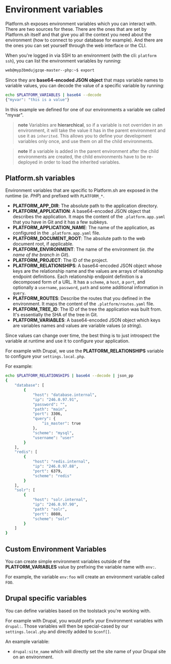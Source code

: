 # Environment variables

Platform.sh exposes environment variables which you can interact with. There are
two sources for these. There are the ones that are set by Platform.sh itself
and that give you all the context you need about the environment (how to 
connect to your database for example). And there are the ones you can set
yourself through the web interface or the CLI.

When you're logged in via SSH to an environment (with the cli: `platform ssh`), 
you can list the environment variables by running:

```bash
web@myp3bmdujgzqe-master--php:~$ export
```
Since they are **base64-encoded JSON object** that maps variable names
to variable values, you can decode the value of a specific variable by
running:

```bash
echo $PLATFORM_VARIABLES | base64 --decode
{"myvar": "this is a value"}
```

In this example we defined for one of our environments a variable we called 
"myvar".

> **note**
> Variables are **hierarchical**, so if a variable is not overriden in an environment, it will take the value it has in the parent environment and use it as `inherited`.
> This allows you to define your development variables only once, and use them on all the child environments.

> **note**
> If a variable is added in the parent environment after the child environments are created, the child environments have to be re-deployed in order to load the inherited variables.

## Platform.sh variables

Environment variables that are specific to Platform.sh are exposed in
the runtime (*ie. PHP*) and prefixed with `PLATFORM_*`.

-   **PLATFORM_APP_DIR**: The absolute path to the application directory.
-   **PLATFORM_APPLICATION**: A base64-encoded JSON object that
    describes the application. It maps the content of the
    `.platform.app.yaml` that you have in Git and it has a few subkeys.
-   **PLATFORM_APPLICATION_NAME**: The name of the application, as configured
    in the `.platform.app.yaml` file.
-   **PLATFORM_DOCUMENT_ROOT**: The absolute path to the web document root, if
    applicable.
-   **PLATFORM_ENVIRONMENT**: The name of the environment (*ie. the
    name of the branch in Git*).
-   **PLATFORM_PROJECT**: The ID of the project.
-   **PLATFORM_RELATIONSHIPS**: A base64-encoded JSON object whose keys
    are the relationship name and the values are arrays of relationship
    endpoint definitions. Each relationship endpoint definition is a
    decomposed form of a URL. It has a `scheme`, a `host`, a `port`, and
    optionally a `username`, `password`, `path` and some additional
    information in `query`.
-   **PLATFORM_ROUTES**: Describe the routes that you defined in the
    environment. It maps the content of the `.platform/routes.yaml`
    file.
-   **PLATFORM_TREE_ID**: The ID of the tree the application was built
    from. It's essentially the SHA of the tree in Git.
-   **PLATFORM_VARIABLES**: A base64-encoded JSON object which keys are
    variables names and values are variable values (*a string*).

Since values can change over time, the best thing is to just introspect
the variable at runtime and use it to configure your application.

For example with Drupal, we use the **PLATFORM_RELATIONSHIPS** variable
to configure your `settings.local.php`.

For example:

```bash
echo $PLATFORM_RELATIONSHIPS | base64 --decode | json_pp
{
    "database": [
        {
            "host": "database.internal",
            "ip": "246.0.97.91",
            "password": "",
            "path": "main",
            "port": 3306,
            "query": {
                "is_master": true
            },
            "scheme": "mysql",
            "username": "user"
        }
    ],
    "redis": [
        {
            "host": "redis.internal",
            "ip": "246.0.97.88",
            "port": 6379,
            "scheme": "redis"
        }
    ],
    "solr": [
        {
            "host": "solr.internal",
            "ip": "246.0.97.90",
            "path": "solr",
            "port": 8080,
            "scheme": "solr"
        }
    ]
}
```

## Custom Environment Variables

You can create simple environment variables outside of the
**PLATFORM_VARIABLES** value by prefixing the variable name with `env:`.

For example, the variable `env:foo` will create an environment variable called
`FOO`.

## Drupal specific variables

You can define variables based on the toolstack you're working with.

For example with Drupal, you would prefix your Environment variables
with `drupal:`. Those variables will then be special-cased by our
`settings.local.php` and directly added to `$conf[]`.

An example variable:

-   `drupal:site_name` which will directly set the site name of your
    Drupal site on an environment.


